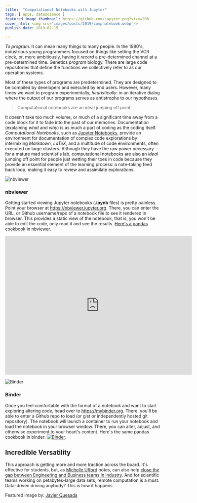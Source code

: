 ```yaml
---
title:  "Computational Notebooks with Jupyter"
tags: [ apps, datascience ]
featured_image_thumbnail: https://github.com/jupyter.png?size=200
cover_html: <img src='images/posts/2019/compnotebook.webp'/>
publish_date: 2019-02-15

---
```


_To program_. It can mean many things to many people. In the 1980's, industrious
young programmers focused on things like setting the VCR clock, or, more
ambitiously, having it _record_ a pre-determined channel at a pre-determined
time. Genetics _program_ biology. There are large code repositories that define
the functions we collectively refer to as our operation systems.

Most of these types of programs are predetermined. They are designed to be
compiled by developers and executed by end users. However, many times we want to
program experimentally, _heuristically_: in an iterative dialog where the output
of our programs serves as antistrophe to our hypotheses.

> Computational notebooks are an ideal jumping off point.

It doesn't take too much volume, or much of a significant time away from a code
block for it to fade into the past of our memories. Documentation (explaining
_what_ and _why_) is as much a part of coding as the coding itself.
_Computational Notebooks_, such as [Jupyter Notebooks](https://jupyter.org),
provide an environment for documentation of complex code explorations by
intermixing _Markdown_, _LaTeX_, and a multitude of code environments, often
executed on large clusters. Although they have the raw power necessary for a
mature mad scientist's lab, computational notebooks are also an _ideal_ jumping
off point for people just wetting their toes in code because they provide an
essential element of the learning process: a note-taking feed back loop, making
it easy to review and assimilate explorations.

![nbviewer](https://github.com/jupyter.png?size=200#left)

### nbviewer

Getting started viewing Jupyter notebooks (**.ipynb** files) is pretty painless.
Point your browser at <https://nbviewer.jupyter.org>. There, you can enter the
URL, or Github username/repo of a notebook file to see it rendered in browser.
This provides a static view of the notebook, that is, you won't be able to edit
the code, only read it and see the results.
[Here's a pandas cookbook](https://nbviewer.jupyter.org/github/Jvns/pandas-cookbook/tree/master/cookbook/)
in nbviewer.

<iframe width="120%" height="450" scrolling="yes" frameborder="yes" src="https://nbviewer.jupyter.org/github/Jvns/pandas-cookbook/tree/master/cookbook/"></iframe>

![Binder](https://avatars2.githubusercontent.com/u/30417857?s=280&v=4#right)

### Binder

Once you feel comfortable with the format of a notebook and want to start
exploring altering code, head over to <https://mybinder.org>. There, you'll be
able to enter a Github repo to load (or gist or independently hosted git
repository). The notebook will launch a container to run your notebook and load
the notebook in your browser window. There, you can alter, adjust, and otherwise
experiment to your heart's content. Here's the same pandas cookbook in binder:
[![Binder](https://mybinder.org/badge_logo.svg)](https://mybinder.org/v2/gh/Jvns/pandas-cookbook/master).

## Incredible Versatility

This approach is getting more and more traction across the board. It's effective
for students, but, as [Michelle Ufford](http://hadoopsie.com) notes, can also
help
[close the gap between Engineering and Business teams in industry](https://www.oreilly.com/ideas/beyond-interactive-scaling-impact-with-notebooks-at-netflix).
And for scientific teams working on petabytes-large data sets, remote
computation is a must. Data-driven driving anybody? This is how it happens.

Featured image by:
[Javier Quesada](https://unsplash.com/@quesada179?utm_medium=referral&utm_campaign=photographer-credit&utm_content=creditBadge)
